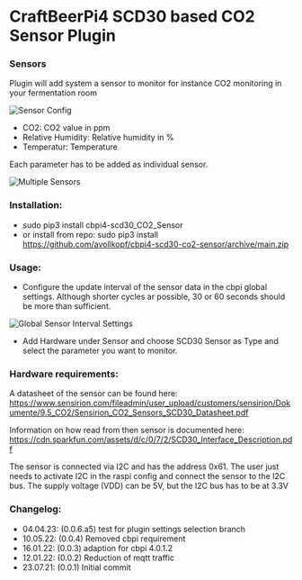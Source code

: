 # CraftBeerPi4 SCD30 based CO2 Sensor Plugin

### Sensors	

Plugin will add system a sensor to monitor for instance CO2 monitoring in your fermentation room

![Sensor Config](https://github.com/avollkopf/cbpi4-scd30-co2-sensor/blob/main/cbpi4-scd30-settings.png?raw=true)
	
- CO2: 					CO2 value in ppm
- Relative Humidity:	Relative humidity in %
- Temperatur:			Temperature

Each parameter has to be added as individual sensor.
	
![Multiple Sensors](https://github.com/avollkopf/cbpi4-scd30-co2-sensor/blob/main/cbpi4-multiple-scd30.png?raw=true)

### Installation: 
- sudo pip3 install cbpi4-scd30_CO2_Sensor
- or install from repo: sudo pip3 install https://github.com/avollkopf/cbpi4-scd30-co2-sensor/archive/main.zip
	
### Usage:

- Configure the update interval of the sensor data in the cbpi global settings. Although shorter cycles ar possible, 30 or 60 seconds should be more than sufficient.

![Global Sensor Interval Settings](https://github.com/avollkopf/cbpi4-scd30-co2-sensor/blob/main/cbpi4-scd30-settings-interval.png?raw=true)

- Add Hardware under Sensor and choose SCD30 Sensor as Type and select the parameter you want to monitor.

### Hardware requirements:

A datasheet of the sensor can be found here: https://www.sensirion.com/fileadmin/user_upload/customers/sensirion/Dokumente/9.5_CO2/Sensirion_CO2_Sensors_SCD30_Datasheet.pdf

Information on how read from then sensor is documented here: https://cdn.sparkfun.com/assets/d/c/0/7/2/SCD30_Interface_Description.pdf

The sensor is connected via I2C and has the address 0x61. The user just needs to activate I2C in the raspi config and connect the sensor to the I2C bus. The supply voltage (VDD) can be 5V, but the I2C bus has to be at 3.3V

### Changelog:

- 04.04.23: (0.0.6.a5) test for plugin settings selection branch
- 10.05.22: (0.0.4) Removed cbpi requirement
- 16.01.22: (0.0.3) adaption for cbpi 4.0.1.2
- 12.01.22: (0.0.2) Reduction of mqtt traffic
- 23.07.21: (0.0.1) Initial commit
